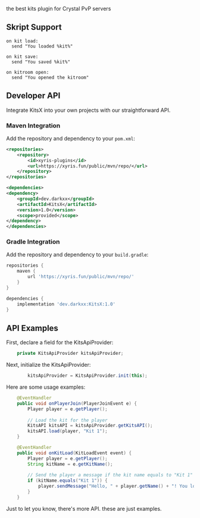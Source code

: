 the best kits plugin for Crystal PvP servers

## Skript Support

```sk
on kit load:
  send "You loaded %kit%"
```

```sk
on kit save:
  send "You saved %kit%"
```

```sk
on kitroom open:
  send "You opened the kitroom"
```

## Developer API

Integrate KitsX into your own projects with our straightforward API.

### Maven Integration
Add the repository and dependency to your `pom.xml`:

```xml
<repositories>
    <repository>
        <id>xyris-plugins</id>
        <url>https://xyris.fun/public/mvn/repo/</url>
    </repository>
</repositories>

<dependencies>
<dependency>
    <groupId>dev.darkxx</groupId>
    <artifactId>KitsX</artifactId>
    <version>1.0</version>
    <scope>provided</scope>
</dependency>
</dependencies>
```


### Gradle Integration
Add the repository and dependency to your `build.gradle`:

```groovy
repositories {
    maven {
        url 'https://xyris.fun/public/mvn/repo/'
    }
}

dependencies {
    implementation 'dev.darkxx:KitsX:1.0'
}
```

## API Examples

First, declare a field for the KitsApiProvider:

```java
    private KitsApiProvider kitsApiProvider;
```

Next, initialize the KitsApiProvider:

```java
        kitsApiProvider = KitsApiProvider.init(this);
```

Here are some usage examples:

```java
    @EventHandler
    public void onPlayerJoin(PlayerJoinEvent e) {
        Player player = e.getPlayer();
        
        // Load the kit for the player
        KitsAPI kitsAPI = kitsApiProvider.getKitsAPI();
        kitsAPI.load(player, "Kit 1");
    }

    @EventHandler
    public void onKitLoad(KitLoadEvent event) {
        Player player = e.getPlayer();
        String kitName = e.getKitName();
        
        // Send the player a message if the kit name equals to "Kit 1"
        if (kitName.equals("Kit 1")) {
            player.sendMessage("Hello, " + player.getName() + "! You loaded " + kitName + "!");
        }
    }
```

Just to let you know, there's more API. these are just examples.